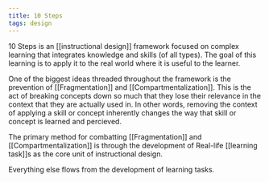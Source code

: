 ```yaml
---
title: 10 Steps
tags: design
---
```


10 Steps is an [[instructional design]] framework focused on complex learning that integrates knowledge and skills (of all types). The goal of this learning is to apply it to the real world where it is useful to the learner.

One of the biggest ideas threaded throughout the framework is the prevention of [[Fragmentation]] and [[Compartmentalization]]. This is the act of breaking concepts down so much that they lose their relevance in the context that they are actually used in. In other words, removing the context of applying a skill or concept inherently changes the way that skill or concept is learned and percieved.

The primary method for combatting [[Fragmentation]] and [[Compartmentalization]] is through the development of Real-life [[learning task]]s as the core unit of instructional design. 

Everything else flows from the development of learning tasks.
